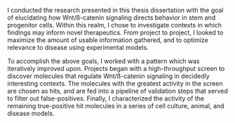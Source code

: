 I conducted the research presented in this thesis dissertation with the goal of elucidating how Wnt/ß-catenin signaling directs behavior in stem and progenitor cells. Within this realm, I chose to investigate contexts in which findings may inform novel therapeutics. From project to project, I looked to maximize the amount of usable information gathered, and to optimize relevance to disease using experimental models.

To accomplish the above goals, I worked with a pattern which was iteratively improved upon. Projects began with a high-throughput screen to discover molecules that regulate Wnt/ß-catenin signaling in decidedly interesting contexts. The molecules with the greatest activity in the screen are chosen as hits, and are fed into a pipeline of validation steps that served to filter out false-positives. Finally, I characterized the activity of the remaining true-positive hit molecules in a series of cell culture, animal, and disease models.


